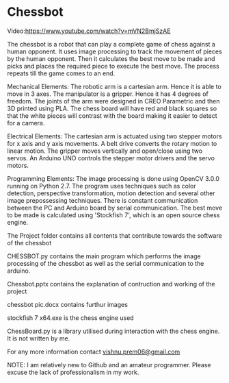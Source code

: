 # Chessbot
Video:https://www.youtube.com/watch?v=mVN2BmjSzAE

The chessbot is a robot that can play a complete game of chess against a human opponent. It uses image processing to track the movement of pieces by the human opponent. Then it calculates the best move to be made and picks and places the required piece to execute the best move. The process repeats till the game comes to an end.

Mechanical Elements:
The robotic arm is a cartesian arm. Hence it is able to move in 3 axes. The manipulator is a gripper. Hence it has 4 degrees of freedom. The joints of the arm were designed in CREO Parametric and then 3D printed using PLA. 
The chess board will have red and black squares so that the white pieces will contrast with the board making it easier to detect for a camera.

Electrical Elements:
The cartesian arm is actuated using two stepper motors for x axis and y axis movements. A belt drive converts the rotary motion to linear motion. The gripper moves vertically and open/close using two servos. An Arduino UNO controls the stepper motor drivers and the servo motors.

Programming Elements:
The image processing is done using OpenCV 3.0.0 running on Python 2.7. The program uses techniques such as color detection, perspective transformation, motion detection and several other image prepossessing techniques. There is constant communication between the PC and Arduino board by serial communication. The best move to be made is calculated using 'Stockfish 7', which is an open source chess engine.

The Project folder contains all contents that contribute towards the software of the chessbot


CHESSBOT.py contains the main program which performs the image processing of the chessbot as well as the serial communication to the arduino.

Chessbot.pptx contains the explanation of contruction and working of the project

chessbot pic.docx contains furthur images 

stockfish 7 x64.exe is the chess engine used

ChessBoard.py is a library utilised during interaction with the chess engine. It is not written by me.

For any more information contact vishnu.prem06@gmail.com

NOTE: I am relatively new to Github and an amateur programmer. Please excuse the lack of professionalism in my work.

